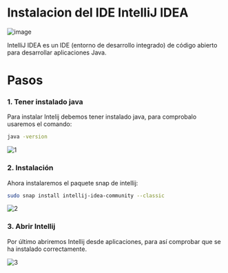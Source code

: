 # Instalacion del IDE IntelliJ IDEA

![image](https://user-images.githubusercontent.com/91153605/136285976-e85fbe6f-3332-4ec3-985e-961dc0121c91.png)

IntelliJ IDEA es un IDE (entorno de desarrollo integrado) de código abierto para desarrollar aplicaciones Java.

# Pasos

### 1. Tener instalado java

Para instalar Intelij debemos tener instalado java, para comprobalo usaremos el comando: 

```bash
java -version
```
![1](https://user-images.githubusercontent.com/91153605/136286611-2c10fbe1-5a53-4bb0-9465-00b5dd615986.PNG)

### 2. Instalación

Ahora instalaremos el paquete snap de intellij:

```bash 
sudo snap install intellij-idea-community --classic
```
![2](https://user-images.githubusercontent.com/91153605/136286672-4f9c1f58-57d0-4b5d-ab73-d072ecd1d9d9.PNG)

### 3. Abrir Intellij

Por último abriremos Intellij desde aplicaciones, para así comprobar que se ha instalado correctamente.

![3](https://user-images.githubusercontent.com/91153605/136286894-294f850c-b8b4-4268-a814-32dafdb74b09.PNG)

